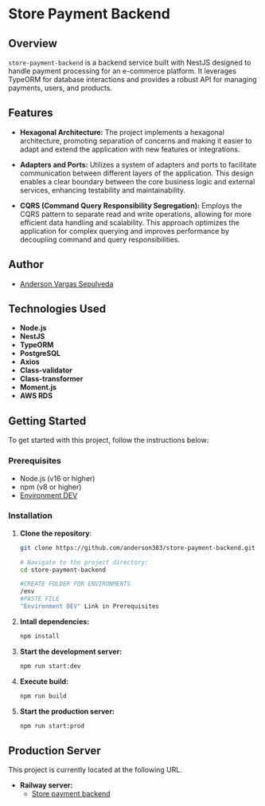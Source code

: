 # Store Payment Backend

## Overview

`store-payment-backend` is a backend service built with NestJS designed to handle payment processing for an e-commerce platform. It leverages TypeORM for database interactions and provides a robust API for managing payments, users, and products.

## Features

- **Hexagonal Architecture:** The project implements a hexagonal architecture, promoting separation of concerns and making it easier to adapt and extend the application with new features or integrations.

- **Adapters and Ports:** Utilizes a system of adapters and ports to facilitate communication between different layers of the application. This design enables a clear boundary between the core business logic and external services, enhancing testability and maintainability.

- **CQRS (Command Query Responsibility Segregation):** Employs the CQRS pattern to separate read and write operations, allowing for more efficient data handling and scalability. This approach optimizes the application for complex querying and improves performance by decoupling command and query responsibilities.

## Author

- [Anderson Vargas Sepulveda](andersonvargas383@gmail.com)


## Technologies Used
- **Node.js**
- **NestJS**
- **TypeORM**
- **PostgreSQL**
- **Axios**
- **Class-validator**
- **Class-transformer**
- **Moment.js**
- **AWS RDS**

## Getting Started

To get started with this project, follow the instructions below:

### Prerequisites

- Node.js (v16 or higher)
- npm (v8 or higher)
- [Environment DEV](https://drive.google.com/drive/folders/1qYvME4A1AjxiqahVzYGhXz56ysQ3oxN_?usp=sharing) 

### Installation

1. **Clone the repository**:
   ```bash
   git clone https://github.com/anderson383/store-payment-backend.git

   # Navigate to the project directory:
   cd store-payment-backend

   #CREATE FOLDER FOR ENVIRONMENTS
   /env
   #PASTE FILE
   "Environment DEV" Link in Prerequisites
2. **Intall dependencies:**

   ```bash
   npm install
3. **Start the development server:**
   ```bash
   npm run start:dev
5. **Execute build:**
   ```bash
   npm run build
4. **Start the production server:**
   ```bash
   npm run start:prod
## Production Server

This project is currently located at the following URL.

- **Railway server:**
  - [Store payment backend](https://store-payment-backend-production.up.railway.app/)
